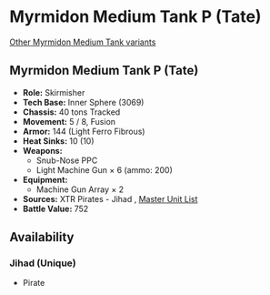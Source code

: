 # Myrmidon Medium Tank P (Tate) 

[Other Myrmidon Medium Tank variants](../myrmidon_medium_tank.md) 

## Myrmidon Medium Tank P (Tate) 

- **Role:** Skirmisher 
- **Tech Base:** Inner Sphere (3069) 
- **Chassis:** 40 tons Tracked 
- **Movement:** 5 / 8, Fusion 
- **Armor:** 144 (Light Ferro Fibrous) 
- **Heat Sinks:** 10 (10) 
- **Weapons:** 
  - Snub-Nose PPC 
  - Light Machine Gun × 6 (ammo: 200) 
- **Equipment:** 
  - Machine Gun Array × 2 
- **Sources:** XTR Pirates - Jihad , [Master Unit List](http://masterunitlist.info/Unit/Details/4690/myrmidon-medium-tank-p-tate) 
- **Battle Value:** 752 

## Availability 

### Jihad (Unique) 

- Pirate 

